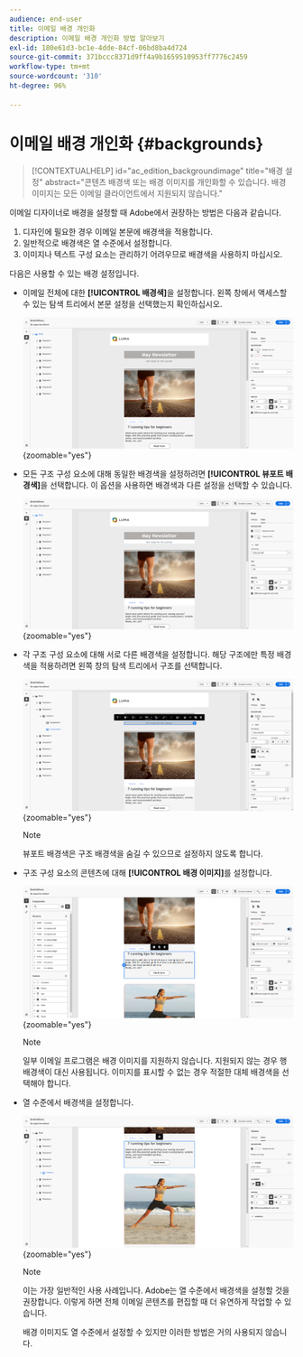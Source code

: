 ```yaml
---
audience: end-user
title: 이메일 배경 개인화
description: 이메일 배경 개인화 방법 알아보기
exl-id: 180e61d3-bc1e-4dde-84cf-06bd8ba4d724
source-git-commit: 371bccc8371d9ff4a9b1659510953ff7776c2459
workflow-type: tm+mt
source-wordcount: '310'
ht-degree: 96%

---
```


# 이메일 배경 개인화 {#backgrounds}

>[!CONTEXTUALHELP]
>id="ac_edition_backgroundimage"
>title="배경 설정"
>abstract="콘텐츠 배경색 또는 배경 이미지를 개인화할 수 있습니다. 배경 이미지는 모든 이메일 클라이언트에서 지원되지 않습니다."

이메일 디자이너로 배경을 설정할 때 Adobe에서 권장하는 방법은 다음과 같습니다.

1. 디자인에 필요한 경우 이메일 본문에 배경색을 적용합니다.
1. 일반적으로 배경색은 열 수준에서 설정합니다.
1. 이미지나 텍스트 구성 요소는 관리하기 어려우므로 배경색을 사용하지 마십시오.

다음은 사용할 수 있는 배경 설정입니다.

* 이메일 전체에 대한 **[!UICONTROL 배경색]**&#x200B;을 설정합니다. 왼쪽 창에서 액세스할 수 있는 탐색 트리에서 본문 설정을 선택했는지 확인하십시오.

  ![](assets/background_1.png){zoomable=&quot;yes&quot;}

* 모든 구조 구성 요소에 대해 동일한 배경색을 설정하려면 **[!UICONTROL 뷰포트 배경색]**&#x200B;을 선택합니다. 이 옵션을 사용하면 배경색과 다른 설정을 선택할 수 있습니다.

  ![](assets/background_2.png){zoomable=&quot;yes&quot;}

* 각 구조 구성 요소에 대해 서로 다른 배경색을 설정합니다. 해당 구조에만 특정 배경색을 적용하려면 왼쪽 창의 탐색 트리에서 구조를 선택합니다.

  ![](assets/background_3.png){zoomable=&quot;yes&quot;}

  >[!NOTE]
  >
  >뷰포트 배경색은 구조 배경색을 숨길 수 있으므로 설정하지 않도록 합니다.

* 구조 구성 요소의 콘텐츠에 대해 **[!UICONTROL 배경 이미지]**&#x200B;를 설정합니다.

  ![](assets/background_4.png){zoomable=&quot;yes&quot;}

  >[!NOTE]
  >
  >일부 이메일 프로그램은 배경 이미지를 지원하지 않습니다. 지원되지 않는 경우 행 배경색이 대신 사용됩니다. 이미지를 표시할 수 없는 경우 적절한 대체 배경색을 선택해야 합니다.

* 열 수준에서 배경색을 설정합니다.

  ![](assets/background_5.png){zoomable=&quot;yes&quot;}

  >[!NOTE]
  >
  >이는 가장 일반적인 사용 사례입니다. Adobe는 열 수준에서 배경색을 설정할 것을 권장합니다. 이렇게 하면 전체 이메일 콘텐츠를 편집할 때 더 유연하게 작업할 수 있습니다.

  배경 이미지도 열 수준에서 설정할 수 있지만 이러한 방법은 거의 사용되지 않습니다.
